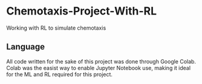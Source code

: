 # Chemotaxis-Project-With-RL
Working with RL to simulate chemotaxis

## Language
All code written for the sake of this project was done through Google Colab. Colab was the easist way to enable Jupyter Notebook use, making it ideal for the ML and RL required for this project.
